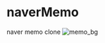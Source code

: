 # naverMemo
naver memo clone
![memo_bg](https://user-images.githubusercontent.com/101075876/162568640-e76fb05c-456d-4b30-94de-b8e5e65c3ca0.png)

